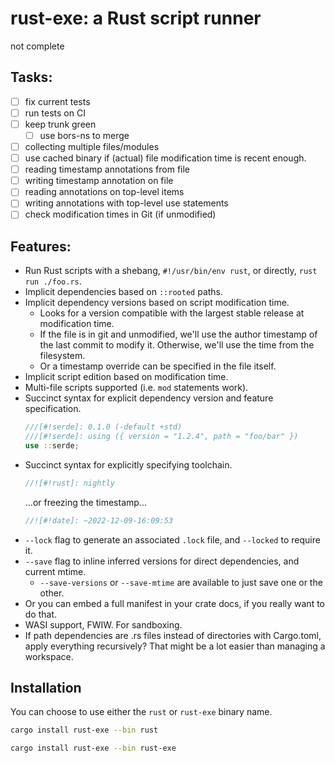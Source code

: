 # rust-exe: a Rust script runner

not complete

## Tasks:

- [ ] fix current tests
- [ ] run tests on CI
- [ ] keep trunk green
  - [ ] use bors-ns to merge
- [ ] collecting multiple files/modules
- [ ] use cached binary if (actual) file modification time is recent enough.
- [ ] reading timestamp annotations from file
- [ ] writing timestamp annotation on file
- [ ] reading annotations on top-level items
- [ ] writing annotations with top-level use statements
- [ ] check modification times in Git (if unmodified)

## Features:

- Run Rust scripts with a shebang, `#!/usr/bin/env rust`, or directly,
  `rust run ./foo.rs`.
- Implicit dependencies based on `::rooted` paths.
- Implicit dependency versions based on script modification time.
  - Looks for a version compatible with the largest stable release at
    modification time.
  - If the file is in git and unmodified, we'll use the author timestamp of the
    last commit to modify it. Otherwise, we'll use the time from the filesystem.
  - Or a timestamp override can be specified in the file itself.
- Implicit script edition based on modification time.
- Multi-file scripts supported (i.e. `mod` statements work).
- Succinct syntax for explicit dependency version and feature specification.
  ```rust
  ///[#!serde]: 0.1.0 (-default +std)
  ///[#!serde]: using ({ version = "1.2.4", path = "foo/bar" })
  use ::serde;
  ```
- Succinct syntax for explicitly specifying toolchain.
  ```rust
  //![#!rust]: nightly
  ```
  ...or freezing the timestamp...
  ```rust
  //![#!date]: ~2022-12-09-16:09:53
  ```
- `--lock` flag to generate an associated `.lock` file, and `--locked` to
  require it.
- `--save` flag to inline inferred versions for direct dependencies, and current
  mtime.
  - `--save-versions` or `--save-mtime` are available to just save one or the
    other.
- Or you can embed a full manifest in your crate docs, if you really want to do
  that.
- WASI support, FWIW. For sandboxing.
- If path dependencies are .rs files instead of directories with Cargo.toml,
  apply everything recursively? That might be a lot easier than managing a workspace.

## Installation

You can choose to use either the `rust` or `rust-exe` binary name.

```sh
cargo install rust-exe --bin rust
```

```sh
cargo install rust-exe --bin rust-exe
```
